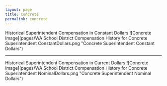 ```yaml
---
layout: page
title: Concrete
permalink: concrete
---
```



Historical Superintendent Compensation in Constant Dollars
![Concrete Image](pages/WA School District Compensation History for Concrete Superintendent ConstantDollars.png "Concrete Superintendent Constant Dollars")

___

Historical Superintendent Compensation in Current Dollars
![Concrete Image](pages/WA School District Compensation History for Concrete Superintendent NominalDollars.png "Concrete Superintendent Nominal Dollars")